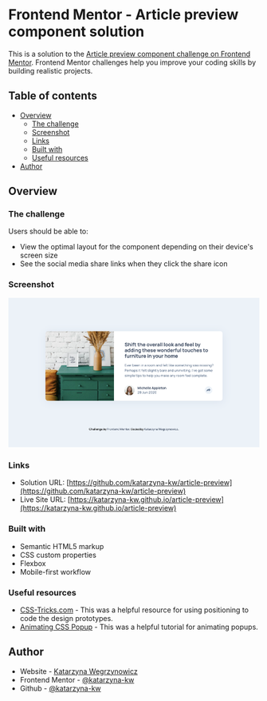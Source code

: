 <!-- deploy to ghpages  -->

# Frontend Mentor - Article preview component solution

This is a solution to the [Article preview component challenge on Frontend Mentor](https://www.frontendmentor.io/challenges/article-preview-component-dYBN_pYFT). Frontend Mentor challenges help you improve your coding skills by building realistic projects. 

## Table of contents

- [Overview](#overview)
  - [The challenge](#the-challenge)
  - [Screenshot](#screenshot)
  - [Links](#links)
  - [Built with](#built-with)
  - [Useful resources](#useful-resources)
- [Author](#author)


## Overview

### The challenge

Users should be able to:

- View the optimal layout for the component depending on their device's screen size
- See the social media share links when they click the share icon

### Screenshot

![](./images/screenshot.png)


### Links

- Solution URL: [https://github.com/katarzyna-kw/article-preview](https://github.com/katarzyna-kw/article-preview)
- Live Site URL: [https://katarzyna-kw.github.io/article-preview](https://katarzyna-kw.github.io/article-preview)

### Built with

- Semantic HTML5 markup
- CSS custom properties
- Flexbox
- Mobile-first workflow

### Useful resources

- [CSS-Tricks.com](https://css-tricks.com/almanac/properties/p/position/) - This was a helpful resource for using positioning to code the design prototypes.
- [Animating CSS Popup](https://www.loginradius.com/blog/async/animating-simple-css-popup-tutorial/) - This was a helpful tutorial for animating popups.


## Author

- Website - [Katarzyna Wegrzynowicz](https://katarzyna-kw.github.io/portfolio-website/)
- Frontend Mentor - [@katarzyna-kw](https://www.frontendmentor.io/profile/katarzyna-kw)
- Github - [@katarzyna-kw](https://github.com/katarzyna-kw)